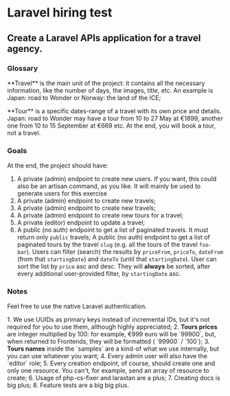 # Laravel hiring test
## Create a Laravel APIs application for a travel agency.
### Glossary
<p> **Travel** is the main unit of the project: it contains all the necessary information, like the number of days, the images, title, etc. An example is Japan: road to Wonder or Norway: the land of the ICE;
</p>
<p> **Tour** is a specific dates-range of a travel with its own price and details. Japan: road to Wonder may have a tour from 10 to 27 May at €1899, another one from 10 to 15 September at €669 etc. At the end, you will book a tour, not a travel.
</p>

### Goals
<p>At the end, the project should have:</p>

1. A private (admin) endpoint to create new users. If you want, this could also be an artisan command, as you like. It will mainly be used to generate users for this exercise
2. A private (admin) endpoint to create new travels;
3. A private (admin) endpoint to create new travels;
4. A private (admin) endpoint to create new tours for a travel;
5. A private (editor) endpoint to update a travel;
6. A public (no auth) endpoint to get a list of paginated travels. It must return only `public` travels;
A public (no auth) endpoint to get a list of paginated tours by the travel `slug` (e.g. all the tours of the travel `foo-bar`). Users can filter (search) the results by `priceFrom`, `priceTo`, `dateFrom` (from that `startingDate`) and `dateTo` (until that `startingDate`). User can sort the list by `price` asc and desc. They will **always** be sorted, after every additional user-provided filter, by ``startingDate`` asc.

### Notes

<p>Feel  free to use the native Laravel authentication.</p>
1. We use UUIDs as primary keys instead of incremental IDs, but it's not required for you to use them, although highly appreciated;
2. <b>Tours prices</b> are integer multiplied by 100: for example, €999 euro will be `99900`, but, when returned to Frontends, they will be formatted ( `99900` / `100`);
3. <b>Tours names</b> inside the `samples` are a kind-of what we use internally, but you can use whatever you want;
4. Every admin user will also have the `editor` role;
5. Every creation endpoint, of course, should create one and only one resource. You can't, for example, send an array of resource to create;
6. Usage of php-cs-fixer and larastan are a plus;
7. Creating docs is big plus;
8. Feature tests are a big big plus.

